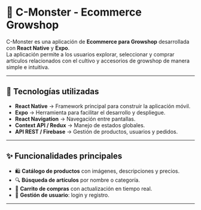 # 🌱 C-Monster - Ecommerce Growshop  

C-Monster es una aplicación de **Ecommerce para Growshop** desarrollada con **React Native** y **Expo**.  
La aplicación permite a los usuarios explorar, seleccionar y comprar artículos relacionados con el cultivo y accesorios de growshop de manera simple e intuitiva.  

---

## 🚀 Tecnologías utilizadas  
- **React Native** → Framework principal para construir la aplicación móvil.  
- **Expo** → Herramienta para facilitar el desarrollo y despliegue.  
- **React Navigation** → Navegación entre pantallas.  
- **Context API / Redux** → Manejo de estados globales.  
- **API REST / Firebase** → Gestión de productos, usuarios y pedidos.  

---

## ✨ Funcionalidades principales  
- 🛍️ **Catálogo de productos** con imágenes, descripciones y precios.  
- 🔍 **Búsqueda de artículos** por nombre o categoría.  
- 🛒 **Carrito de compras** con actualización en tiempo real.  
- 👤 **Gestión de usuario**: login y registro.  

---
